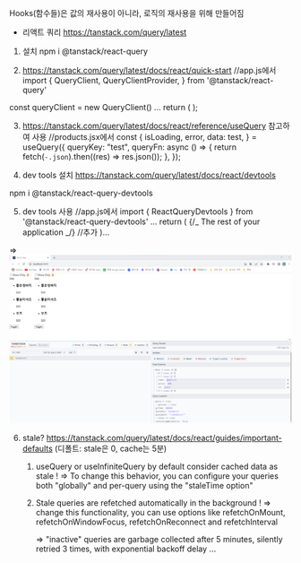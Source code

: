 Hooks(함수들)은 값의 재사용이 아니라, 로직의 재사용을 위해 만들어짐

- 리액트 쿼리
  https://tanstack.com/query/latest

1. 설치
   npm i @tanstack/react-query

2. https://tanstack.com/query/latest/docs/react/quick-start
   //app.js에서
   import {
   QueryClient,
   QueryClientProvider,
   } from '@tanstack/react-query'

const queryClient = new QueryClient()
...
return (
<QueryClientProvider client={queryClient}>
<MainProducts />
</QueryClientProvider>
);

3. https://tanstack.com/query/latest/docs/react/reference/useQuery 참고하여 사용
   //products.jsx에서
   const {
   isLoading,
   error,
   data: test,
   } = useQuery({
   queryKey: "test",
   queryFn: async () => {
   return fetch(`-.json`).then((res) => res.json());
   },
   });

4. dev tools 설치
   https://tanstack.com/query/latest/docs/react/devtools

npm i @tanstack/react-query-devtools

5. dev tools 사용
   //app.js에서
   import { ReactQueryDevtools } from '@tanstack/react-query-devtools'
   ...
   return (
   <QueryClientProvider client={queryClient}>
   {/_ The rest of your application _/}
   <ReactQueryDevtools initialIsOpen={true} /> //추가
   </QueryClientProvider>
   )...

=> ![Alt text](image.png)

6. stale?
   https://tanstack.com/query/latest/docs/react/guides/important-defaults
   (디폴트: stale은 0, cache는 5분)

   1. useQuery or useInfiniteQuery by default consider cached data as stale !
      => To change this behavior, you can configure your queries both "globally" and per-query using the "staleTime option"

   2. Stale queries are refetched automatically in the background !
      => change this functionality, you can use options like refetchOnMount, refetchOnWindowFocus, refetchOnReconnect and refetchInterval

      => "inactive" queries are garbage collected after 5 minutes, silently retried 3 times, with exponential backoff delay ...
